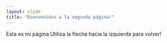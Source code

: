 ```yaml
---
layout: slide
title: "Bienvenidos a la segunda página!"
---
```

Esta es mi página 
Utiliza la flecha hacia la izquierda para volver!
